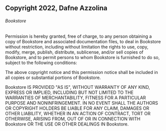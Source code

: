 ## Copyright 2022, Dafne Azzolina

###### Bookstore

Permission is hereby granted, free of charge, to any person obtaining a copy of Bookstore and associated documentation files, to deal in Bookstore without restriction, including without limitation the rights to use, copy, modify, merge, publish, distribute, sublicense, and/or sell copies of Bookstore, and to permit persons to whom Bookstore is furnished to do so, subject to the following conditions:

The above copyright notice and this permission notice shall be included in all copies or substantial portions of Bookstore.

Bookstore IS PROVIDED "AS IS", WITHOUT WARRANTY OF ANY KIND, EXPRESS OR IMPLIED, INCLUDING BUT NOT LIMITED TO THE WARRANTIES OF MERCHANTABILITY, FITNESS FOR A PARTICULAR PURPOSE AND NONINFRINGEMENT. IN NO EVENT SHALL THE AUTHORS OR COPYRIGHT HOLDERS BE LIABLE FOR ANY CLAIM, DAMAGES OR OTHER LIABILITY, WHETHER IN AN ACTION OF CONTRACT, TORT OR OTHERWISE, ARISING FROM, OUT OF OR IN CONNECTION WITH Bookstore OR THE USE OR OTHER DEALINGS IN Bookstore.
